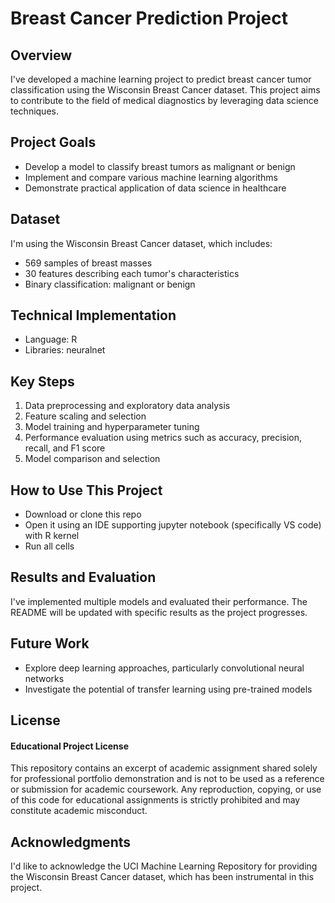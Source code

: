 # Breast Cancer Prediction Project

## Overview

I've developed a machine learning project to predict breast cancer tumor classification using the Wisconsin Breast Cancer dataset. This project aims to contribute to the field of medical diagnostics by leveraging data science techniques.

## Project Goals

- Develop a model to classify breast tumors as malignant or benign
- Implement and compare various machine learning algorithms
- Demonstrate practical application of data science in healthcare

## Dataset

I'm using the Wisconsin Breast Cancer dataset, which includes:
- 569 samples of breast masses
- 30 features describing each tumor's characteristics
- Binary classification: malignant or benign

## Technical Implementation

- Language: R
- Libraries: neuralnet

## Key Steps

1. Data preprocessing and exploratory data analysis
2. Feature scaling and selection
3. Model training and hyperparameter tuning
4. Performance evaluation using metrics such as accuracy, precision, recall, and F1 score
5. Model comparison and selection

## How to Use This Project

- Download or clone this repo
- Open it using an IDE supporting jupyter notebook (specifically VS code) with R kernel
- Run all cells

## Results and Evaluation

I've implemented multiple models and evaluated their performance. The README will be updated with specific results as the project progresses.

## Future Work

- Explore deep learning approaches, particularly convolutional neural networks
- Investigate the potential of transfer learning using pre-trained models

## License

#### Educational Project License

This repository contains an excerpt of academic assignment shared solely for professional portfolio demonstration and is not to be used as a reference or submission for academic coursework. Any reproduction, copying, or use of this code for educational assignments is strictly prohibited and may constitute academic misconduct.

## Acknowledgments

I'd like to acknowledge the UCI Machine Learning Repository for providing the Wisconsin Breast Cancer dataset, which has been instrumental in this project.
